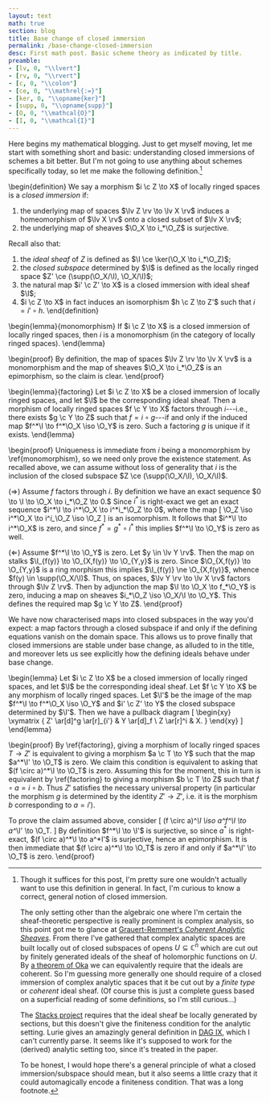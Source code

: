 ```yaml
---
layout: text
math: true
section: blog
title: Base change of closed immersion
permalink: /base-change-closed-immersion
desc: First math post. Basic scheme theory as indicated by title.
preamble:
- [lv, 0, "\\lvert"]
- [rv, 0, "\\rvert"]
- [c, 0, "\\colon"]
- [ce, 0, "\\mathrel{:=}"]
- [ker, 0, "\\opname{ker}"]
- [supp, 0, "\\opname{supp}"]
- [O, 0, "\\mathcal{O}"]
- [I, 0, "\\mathcal{I}"]
---
```


Here begins my mathematical blogging. Just to get myself moving, let
me start with something short and basic: understanding closed
immersions of schemes a bit better. But I'm not going to use anything
about schemes specifically today, so let me make the following
definition.[^immersion-general]

\begin{definition}
We say a morphism $i \c Z \to X$ of locally ringed spaces is a
*closed immersion* if:

1. the underlying map of spaces $\lv Z \rv \to \lv X \rv$ induces a
   homeomorphism of $\lv X \rv$ onto a closed subset of $\lv X
   \rv$;
2. the underlying map of sheaves $\O_X \to i_*\O_Z$ is
   surjective.

Recall also that:

1. the *ideal sheaf* of $Z$ is defined as $\I \ce \ker(\O_X
   \to i_*\O_Z)$;
2. the *closed subspace* determined by $\I$ is defined as the
   locally ringed space $Z' \ce (\supp(\O_X/\I),
   \O_X/\I)$;
3. the natural map $i' \c Z' \to X$ is a closed immersion with ideal
   sheaf $\I$;
4. $i \c Z \to X$ in fact induces an isomorphism $h \c Z \to Z'$
   such that $i = i' \circ h$.
\end{definition}

\begin{lemma}{monomorphism}
If $i \c Z \to X$ is a closed immersion of locally ringed spaces,
then $i$ is a monomorphism (in the category of locally ringed
spaces).
\end{lemma}

\begin{proof}
By definition, the map of spaces $\lv Z \rv \to \lv X \rv$ is a
monomorphism and the map of sheaves $\O_X \to i_*\O_Z$ is an
epimorphism, so the claim is clear.
\end{proof}

\begin{lemma}{factoring}
Let $i \c Z \to X$ be a closed immersion of locally ringed spaces,
and let $\I$ be the corresponding ideal sheaf. Then a morphism
of locally ringed spaces $f \c Y \to X$ factors through
$i$---i.e., there exists $g \c Y \to Z$ such that $f = i \circ
g$---if and only if the induced map $f^*\I \to f^*\O_X
\iso \O_Y$ is zero. Such a factoring $g$ is unique if it
exists.
\end{lemma}

\begin{proof}
Uniqueness is immediate from $i$ being a monomorphism by
\ref{monomorphism}, so we need only prove the existence statement. As
recalled above, we can assume without loss of generality that $i$ is
the inclusion of the closed subspace $Z \ce
(\supp(\O_X/\I), \O_X/\I)$.

($\Rightarrow$) Assume $f$ factors through $i$. By definition we have
an exact sequence $0 \to \I \to \O_X \to i_*\O_Z \to 0.$ Since $i^*$
is right-exact we get an exact sequence $i^*\I \to i^*\O_X \to i^*i_*\O_Z \to 0$,
where the map
\[
\O_Z \iso i^*\O_X \to i^*i_*\O_Z
\iso \O_Z
\]
is an isomorphism. It follows that $i^*\I \to i^*\O_X$ is
zero, and since $f^* = g^* \circ i^*$ this implies $f^*\I \to \O_Y$ is
zero as well.

($\Leftarrow$) Assume $f^*\I \to \O_Y$ is zero. Let $y
\in \lv Y \rv$. Then the map on stalks $\I_{f(y)} \to
\O_{X,f(y)} \to \O_{Y,y}$ is zero. Since $\O_{X,f(y)}
\to \O_{Y,y}$ is a ring morphism this implies $\I_{f(y)} \ne
\O_{X,f(y)}$, whence $f(y) \in
\supp(\O_X/\I)$. Thus, on spaces, $\lv Y \rv \to \lv X
\rv$ factors through $\lv Z \rv$. Then by adjunction the map
$\I \to \O_X \to f_*\O_Y$ is zero, inducing a map on
sheaves $i_*\O_Z \iso \O_X/\I \to \O_Y$. This
defines the required map $g \c Y \to Z$.
\end{proof}

We have now characterised maps into closed subspaces in the way you'd
expect: a map factors through a closed subspace if and only if the
defining equations vanish on the domain space. This allows us to prove
finally that closed immersions are stable under base change, as
alluded to in the title, and moreover lets us see explicitly how the
defining ideals behave under base change.

\begin{lemma}
Let $i \c Z \to X$ be a closed immersion of locally ringed spaces,
and let $\I$ be the corresponding ideal sheaf. Let $f \c Y \to
X$ be any morphism of locally ringed spaces. Let $\I'$ be the
image of the map $f^*\I \to f^*\O_X \iso \O_Y$ and
$i' \c Z' \to Y$ the closed subspace determined by $\I'$. Then
we have a pullback diagram
\[
\begin{xy}
\xymatrix {
 Z' \ar[d]^g \ar[r]_{i'} & Y \ar[d]_f \\
 Z \ar[r]^i & X.
}
\end{xy}
\]
\end{lemma}

\begin{proof}
By \ref{factoring}, giving a morphism of locally ringed spaces $T
\to Z'$ is equivalent to giving a morphism $a \c T \to Y$ such that
the map $a^*\I' \to \O_T$ is zero. We claim this condition
is equivalent to asking that $(f \circ a)^*\I \to \O_T$ is
zero. Assuming this for the moment, this in turn is equivalent by
\ref{factoring} to giving a morphism $b \c T \to Z$ such that $f
\circ a = i \circ b$. Thus $Z'$ satisfies the necessary universal
property (in particular the morphism $g$ is determined by the
identity $Z' \to Z'$, i.e. it is the morphism $b$ corresponding to
$a = i'$).

To prove the claim assumed above, consider
\[
(f \circ a)^*\I \iso a^*f^*\I \to a^*\I' \to \O_T.
\]
By definition $f^*\I \to \I'$ is surjective, so since $a^*$ is
right-exact, $(f \circ a)^*\I \to a^*I'$ is surjective, hence an
epimorphism. It is then immediate that $(f \circ a)^*\I \to \O_T$ is
zero if and only if $a^*\I' \to \O_T$ is zero.  \end{proof}


[^immersion-general]:
    Though it suffices for this post, I'm pretty sure one wouldn't
    actually want to use this definition in general. In fact, I'm
    curious to know a correct, general notion of closed immersion.

    The only setting other than the algebraic one where I'm certain
    the sheaf-theoretic perspective is really prominent is complex
    analysis, so this point got me to glance at [Grauert-Remmert's
    *Coherent Analytic Sheaves*][grauert-remmert]. From there I've
    gathered that complex analytic spaces are built locally out of
    closed subspaces of opens $U \subseteq \mathbb{C}^n$ which are cut
    out by finitely generated ideals of the sheaf of holomorphic
    functions on $U$. By [a theorem of Oka][oka] we can equivalently
    require that the ideals are coherent. So I'm guessing more
    generally one should require of a closed immersion of complex
    analytic spaces that it be cut out by a *finite type* or
    *coherent* ideal sheaf. (Of course this is just a complete guess
    based on a superficial reading of some definitions, so I'm still
    curious...)

    The [Stacks project][stacks-closed-immersion] requires that the
    ideal sheaf be locally generated by sections, but this doesn't
    give the finiteness condition for the analytic setting. Lurie
    gives an amazingly general definition in [DAG IX][dag-ix], which I
    can't currently parse. It seems like it's supposed to work for the
    (derived) analytic setting too, since it's treated in the paper.

    To be honest, I would hope there's a general principle of what a
    closed immersion/subspace should mean, but it also seems a little
    crazy that it could automagically encode a finiteness
    condition. That was a long footnote.



[grauert-remmert]: //books.google.com/books/about/Coherent_Analytic_Sheaves.html?id=HyCFQgAACAAJ
[oka]: //en.wikipedia.org/wiki/Oka_coherence_theorem
[stacks-closed-immersion]: //stacks.math.columbia.edu/tag/01HK
[dag-ix]: //www.math.harvard.edu/~lurie/papers/DAG-IX.pdf